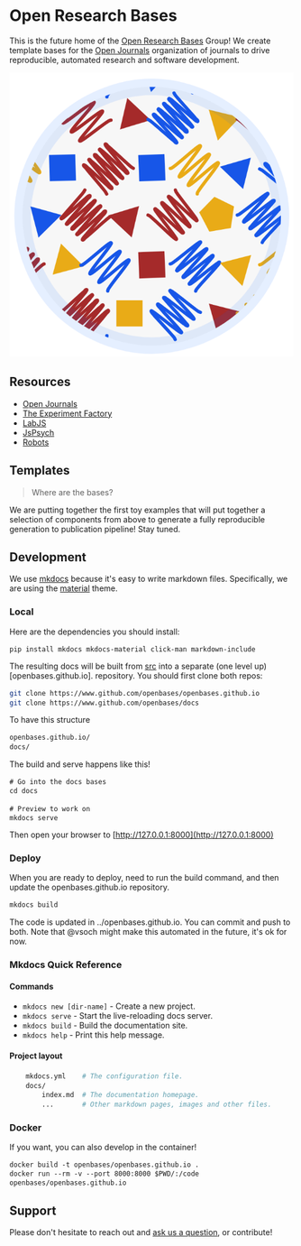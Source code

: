 # Open Research Bases

This is the future home of the [Open Research Bases](https://openbases.github.io) 
Group! We create template bases for the [Open Journals](https://www.github.com/openjournals)
organization of journals to drive reproducible, automated research and software
development.

![img/openbases-petri.png](img/openbases-petri.png)

## Resources

 - [Open Journals](https://www.github.com/openjournals)
 - [The Experiment Factory](https://expfactory.github.io)
 - [LabJS](https://labjs.readthedocs.io)
 - [JsPsych](https://www.jspsych.org/)
 - [Robots](https://github.com/expfactory/expfactory-robots)

## Templates

> Where are the bases?

We are putting together the first toy examples that will put together a selection of components from above
to generate a fully reproducible generation to publication pipeline! Stay tuned.

## Development

We use [mkdocs](https://www.mkdocs.org) because it's  easy to write markdown files. Specifically, we are using the [material](https://squidfunk.github.io/mkdocs-material/) theme.

### Local
Here are the dependencies you should install:

```
pip install mkdocs mkdocs-material click-man markdown-include
```

The resulting docs will be built from [src](src) into a separate (one level up) [openbases.github.io]. 
repository.  You should first clone both repos:

```bash
git clone https://www.github.com/openbases/openbases.github.io
git clone https://www.github.com/openbases/docs
```

To have this structure

```bash
openbases.github.io/
docs/
```

The build and serve happens like this!

```
# Go into the docs bases
cd docs

# Preview to work on
mkdocs serve
```

Then open your browser to [http://127.0.0.1:8000](http://127.0.0.1:8000)

### Deploy
When you are ready to deploy, need to run the build command, and then update
the openbases.github.io repository.

```bash
mkdocs build
```

The code is updated in ../openbases.github.io. You can commit and push to
both. Note that @vsoch might make this automated in the future, it's ok for now.

### Mkdocs Quick Reference

#### Commands

* `mkdocs new [dir-name]` - Create a new project.
* `mkdocs serve` - Start the live-reloading docs server.
* `mkdocs build` - Build the documentation site.
* `mkdocs help` - Print this help message.

#### Project layout

```bash
    mkdocs.yml    # The configuration file.
    docs/
        index.md  # The documentation homepage.
        ...       # Other markdown pages, images and other files.
```

### Docker
If you want, you can also develop in the container!

```
docker build -t openbases/openbases.github.io .
docker run --rm -v --port 8000:8000 $PWD/:/code openbases/openbases.github.io
```

## Support

Please don't hesitate to reach out and 
[ask us a question](https://www.github.com/openbases/openbases.github.io/issues), 
or contribute!
